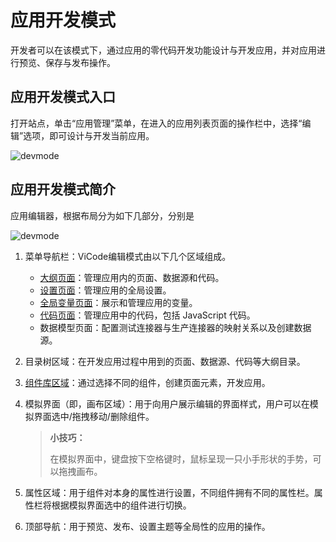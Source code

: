 # 应用开发模式

开发者可以在该模式下，通过应用的零代码开发功能设计与开发应用，并对应用进行预览、保存与发布操作。

## 应用开发模式入口

打开站点，单击“应用管理”菜单，在进入的应用列表页面的操作栏中，选择“编辑”选项，即可设计与开发当前应用。

![devmode](https://docimages.blob.core.chinacloudapi.cn/images/Kris/Apps/devapp20210426.png)

## 应用开发模式简介

应用编辑器，根据布局分为如下几部分，分别是

![devmode](https://docimages.blob.core.chinacloudapi.cn/images/Kris/Apps/paneluserinterface20210422.png)

1. 菜单导航栏：ViCode编辑模式由以下几个区域组成。

    - [大纲页面](./PageSetting.md)：管理应用内的页面、数据源和代码。
    - [设置页面](./BasicSetting.md)：管理应用的全局设置。
    - [全局变量页面](./variable.md)：展示和管理应用的变量。
    - [代码页面](./executecode.md)：管理应用中的代码，包括 JavaScript 代码。
    - 数据模型页面：配置测试连接器与生产连接器的映射关系以及创建数据源。
2. 目录树区域：在开发应用过程中用到的页面、数据源、代码等大纲目录。
3. [组件库区域](./component/aboutComponent.md)：通过选择不同的组件，创建页面元素，开发应用。
4. 模拟界面（即，画布区域）：用于向用户展示编辑的界面样式，用户可以在模拟界面选中/拖拽移动/删除组件。

   >**小技巧：**
   >
   >在模拟界面中，键盘按下空格键时，鼠标呈现一只小手形状的手势，可以拖拽画布。

5. 属性区域：用于组件对本身的属性进行设置，不同组件拥有不同的属性栏。属性栏将根据模拟界面选中的组件进行切换。
6. 顶部导航：用于预览、发布、设置主题等全局性的应用的操作。